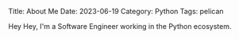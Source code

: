 Title: About Me
Date: 2023-06-19
Category: Python
Tags: pelican

Hey Hey, I'm a Software Engineer working in the Python ecosystem. 